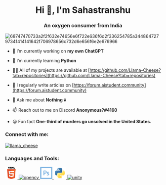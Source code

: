 <h1 align="center">Hi 👋, I'm Sahastranshu</h1>
<h3 align="center">An oxygen consumer from India</h3>

![68747470733a2f2f632e74656e6f722e636f6d2f336254785a34486472797341414141642f706978656c732d6e656f6e2e676966](https://user-images.githubusercontent.com/119114162/224994258-80e12746-1bc3-4502-ac06-52570e2c7a83.gif)


- 🔭 I’m currently working on **my own ChatGPT**

- 🌱 I’m currently learning **Python**

- 👨‍💻 All of my projects are available at [https://github.com/Llama-Cheese?tab=repositories](https://github.com/Llama-Cheese?tab=repositories)

- 📝 I regularly write articles on [https://forum.aistudent.community](https://forum.aistudent.community)

- 💬 Ask me about **Nothing 💀**

- 📫 Reach out to me on Discord **Anonymous?#4160** 

- 😀 Fun fact **One-third of murders go unsolved in the United States.**

<h3 align="left">Connect with me:</h3>
<p align="left">
<a href="https://www.youtube.com/c/llama_cheese" target="blank"><img align="center" src="https://raw.githubusercontent.com/rahuldkjain/github-profile-readme-generator/master/src/images/icons/Social/youtube.svg" alt="llama_cheese" height="30" width="40" /></a>
</p>

<h3 align="left">Languages and Tools:</h3>
<p align="left"> <a href="https://www.w3.org/html/" target="_blank" rel="noreferrer"> <img src="https://raw.githubusercontent.com/devicons/devicon/master/icons/html5/html5-original-wordmark.svg" alt="html5" width="40" height="40"/> </a> <a <a href="https://opencv.org/" target="_blank" rel="noreferrer"> <img src="https://www.vectorlogo.zone/logos/opencv/opencv-icon.svg" alt="opencv" width="40" height="40"/> </a> <a href="https://www.photoshop.com/en" target="_blank" rel="noreferrer"> <img src="https://raw.githubusercontent.com/devicons/devicon/master/icons/photoshop/photoshop-line.svg" alt="photoshop" width="40" height="40"/> </a> <a href="https://www.python.org" target="_blank" rel="noreferrer"> <img src="https://raw.githubusercontent.com/devicons/devicon/master/icons/python/python-original.svg" alt="python" width="40" height="40"/> </a> <a href="https://unity.com/" target="_blank" rel="noreferrer"> <img src="https://www.vectorlogo.zone/logos/unity3d/unity3d-icon.svg" alt="unity" width="40" height="40"/> </a> </p>
